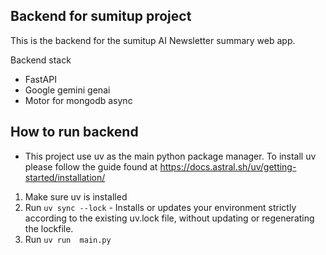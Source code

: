 ## Backend for sumitup project

This is the backend for the sumitup AI Newsletter summary web app.

Backend stack

- FastAPI
- Google gemini genai
- Motor for mongodb async

## How to run backend

- This project use uv as the main python package manager. To install uv please follow the guide found at https://docs.astral.sh/uv/getting-started/installation/

1. Make sure uv is installed
2. Run `uv sync --lock` - Installs or updates your environment strictly according to the existing uv.lock file, without updating or regenerating the lockfile.
3. Run `uv run  main.py`
